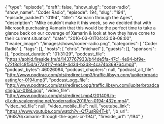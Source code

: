 {
  "type": "episode",
  "draft": false,
  "show_slug": "coder-radio",
  "show_name": "Coder Radio",
  "episode": 194,
  "slug": "194",
  "episode_padded": "0194",
  "title": "Xamarin through the Ages",
  "description": "Mike couldn't make it this week, so we decided that with Microsoft purchasing Xamarin that this would be the perfect time to take a glance back on our coverage of Xamarin & look at how they have come to their current situation",
  "date": "2016-03-01T04:43:08-08:00",
  "header_image": "/images/shows/coder-radio.png",
  "categories": [
    "Coder Radio"
  ],
  "tags": [],
  "hosts": [
    "chris",
    "michael"
  ],
  "guests": [],
  "sponsors": [],
  "podcast_duration": "01:31:29",
  "podcast_file": "https://aphid.fireside.fm/d/1437767933/b44de5fa-47c1-4e94-bf9e-c72f8d1c8f5d/a77a8117-ea49-4d34-b3d8-4ca74b369764.mp3",
  "podcast_bytes": 46026084,
  "podcast_chapters": null,
  "podcast_alt_file": "http://www.podtrac.com/pts/redirect.mp3/traffic.libsyn.com/jupiterbroadcasting/cr-0194.mp3",
  "podcast_ogg_file": "http://www.podtrac.com/pts/redirect.ogg/traffic.libsyn.com/jupiterbroadcasting/cr-0194.ogg",
  "video_file": "http://www.podtrac.com/pts/redirect.mp4/201406.jb-dl.cdn.scaleengine.net/coderradio/2016/cr-0194-432p.mp4",
  "video_hd_file": null,
  "video_mobile_file": null,
  "youtube_link": "https://www.youtube.com/watch?v=Qf7usR84T-k",
  "jb_url": "/96876/xamarin-through-the-ages-cr-194/",
  "fireside_url": "/194"
}

